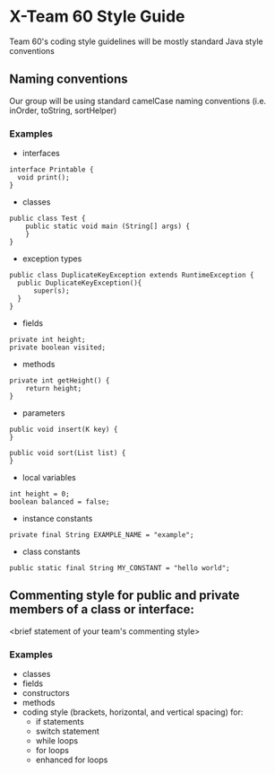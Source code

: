 # X-Team 60 Style Guide

Team 60's coding style guidelines will be mostly standard Java style conventions

## Naming conventions

Our group will be using standard camelCase naming conventions (i.e. inOrder, toString, sortHelper)

### Examples
* interfaces
```
interface Printable {
  void print();
}
```
* classes
```
public class Test {
    public static void main (String[] args) {
    }
}
```
* exception types
```
public class DuplicateKeyException extends RuntimeException {
  public DuplicateKeyException(){
      super(s);
  }
}
```
* fields
```
private int height;
private boolean visited;
```
* methods
```
private int getHeight() {
    return height;
}
```
* parameters
```
public void insert(K key) {
}

public void sort(List list) {
}
```
* local variables
```
int height = 0;
boolean balanced = false;
```
* instance constants
```
private final String EXAMPLE_NAME = "example";
```
* class constants
```
public static final String MY_CONSTANT = "hello world";
```

## Commenting style for public and private members of a class or interface:

<brief statement of your team's commenting style>

### Examples

* classes
* fields
* constructors
* methods
* coding style (brackets, horizontal, and vertical spacing) for:
  * if statements
  * switch statement
  * while loops
  * for loops
  * enhanced for loops
